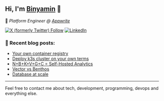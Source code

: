 ## Hi, I'm [Binyamin](https://binyamin.dev) 👋

💼 _Platform Engineer @ [Appwrite](https://appwrite.io)_

[![X (formerly Twitter) Follow](https://img.shields.io/badge/L1nuxUser-gray?style=for-the-badge&logo=x)](https://twitter.com/l1nuxuser)
[![LinkedIn](https://img.shields.io/badge/binyamin-0077B5?style=for-the-badge&logo=linkedin)](https://www.linkedin.com/in/binyamin-yawitz-04b65227/)

### 📝 Recent blog posts:

- [Your own container registry](https://blog.binyamin.dev/your-own-container-registry)
- [Deploy k3s cluster on your own terms](https://blog.binyamin.dev/deploy-k3s-cluster-on-your-own-terms)
- [N+B+K+V+G+C = Self-Hosted Analytics](https://blog.binyamin.dev/self-hosted-analytics)
- [Vector vs Benthos](https://blog.binyamin.dev/vector-vs-benthos)
- [Database at scale](https://blog.binyamin.dev/database-at-scale-introduction)

_______
Feel free to contact me about tech, development, programming, devops and everything else.
